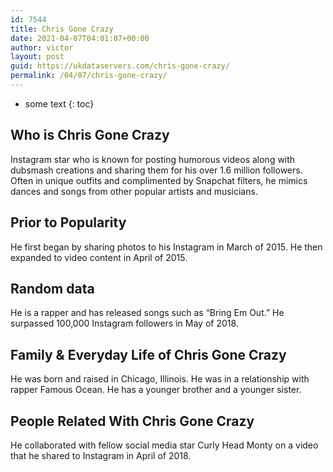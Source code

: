 ```yaml
---
id: 7544
title: Chris Gone Crazy
date: 2021-04-07T04:01:07+00:00
author: victor
layout: post
guid: https://ukdataservers.com/chris-gone-crazy/
permalink: /04/07/chris-gone-crazy/
---
```


* some text
{: toc}


## Who is Chris Gone Crazy



Instagram star who is known for posting humorous videos along with dubsmash creations and sharing them for his over 1.6 million followers. Often in unique outfits and complimented by Snapchat filters, he mimics dances and songs from other popular artists and musicians. 

                
                
                
## Prior to Popularity



He first began by sharing photos to his Instagram in March of 2015. He then expanded to video content in April of 2015. 

                
                
                
## Random data



He is a rapper and has released songs such as &#8220;Bring Em Out.&#8221; He surpassed 100,000 Instagram followers in May of 2018.

                
                
                
## Family & Everyday Life of Chris Gone Crazy



He was born and raised in Chicago, Illinois. He was in a relationship with rapper Famous Ocean. He has a younger brother and a younger sister.

                
                
                
## People Related With Chris Gone Crazy



He collaborated with fellow social media star Curly Head Monty on a video that he shared to Instagram in April of 2018. 

                
              
            
          
          
          